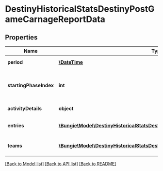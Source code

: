 # DestinyHistoricalStatsDestinyPostGameCarnageReportData

## Properties
Name | Type | Description | Notes
------------ | ------------- | ------------- | -------------
**period** | [**\DateTime**](\DateTime.md) | Date and time for the activity. | [optional] 
**startingPhaseIndex** | **int** | If this activity has \&quot;phases\&quot;, this is the phase at which the activity was started. | [optional] 
**activityDetails** | **object** | Details about the activity. | [optional] 
**entries** | [**\Bungie\Model\DestinyHistoricalStatsDestinyPostGameCarnageReportEntry[]**](DestinyHistoricalStatsDestinyPostGameCarnageReportEntry.md) | Collection of players and their data for this activity. | [optional] 
**teams** | [**\Bungie\Model\DestinyHistoricalStatsDestinyPostGameCarnageReportTeamEntry[]**](DestinyHistoricalStatsDestinyPostGameCarnageReportTeamEntry.md) | Collection of stats for the player in this activity. | [optional] 

[[Back to Model list]](../README.md#documentation-for-models) [[Back to API list]](../README.md#documentation-for-api-endpoints) [[Back to README]](../README.md)


